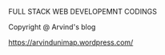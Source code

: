 FULL STACK WEB DEVELOPEMNT CODINGS

Copyright @ Arvind's blog 

https://arvindunimap.wordpress.com/

